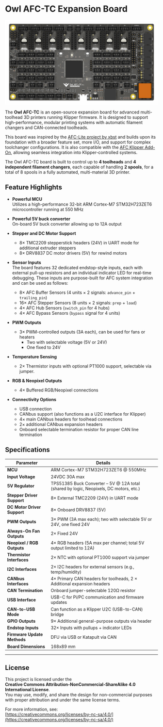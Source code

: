# Owl AFC-TC Expansion Board

![Owl AFC-TC Board Render](./images/Owl%20AFC-TC_top.png)

The **Owl AFC-TC** is an open-source expansion board for advanced multi-toolhead 3D printers running Klipper firmware. It is designed to support high-performance, modular printing systems with automatic filament changers and CAN-connected toolheads.

This board was inspired by the [AFC-Lite project by xbst](https://github.com/xbst/AFC-Lite) and builds upon its foundation with a broader feature set, more I/O, and support for complex toolchanger configurations. It is also compatible with the [AFC Klipper Add-On](https://github.com/ArmoredTurtle/AFC-Klipper-Add-On), allowing seamless integration into Klipper-controlled systems.

The Owl AFC-TC board is built to control up to **4 toolheads** and **4 independent filament changers**, each capable of handling **2 spools**, for a total of 8 spools in a fully automated, multi-material 3D printer.

## Feature Highlights

- **Powerful MCU**  
  Utilizes a high-performance 32-bit ARM Cortex-M7 STM32H723ZET6 microcontroller running at 550 MHz

- **Powerful 5V buck converter**  
  On-board 5V buck converter allowing up to 12A output

- **Stepper and DC Motor Support**  
  - 8× TMC2209 stepperstick headers (24V) in UART mode for additional extruder steppers
  - 8× DRV8837 DC motor drivers (5V) for rewind motors

- **Sensor Inputs**  
  The board features 32 dedicated endstop-style inputs, each with external pull-up resistors and an individual indicator LED for real-time debugging. These inputs are purpose-built for AFC system integration and can be used as follows:

  - 8× AFC Buffer Sensors (4 units × 2 signals: `advance_pin` + `trailing_pin`)  
  - 16× AFC Stepper Sensors (8 units × 2 signals: `prep` + `load`)  
  - 4× AFC Hub Sensors (`switch_pin` for 4 hubs)  
  - 4× AFC Bypass Sensors (`bypass` signal for 4 units)

- **PWM Outputs**  
  - 3× PWM-controlled outputs (3A each), can be used for fans or heaters
    - Two with selectable voltage (5V or 24V)  
    - One fixed to 24V

- **Temperature Sensing**  
  - 2× Thermistor inputs with optional PT1000 support, selectable via jumper.

- **RGB & Neopixel Outputs**  
  - 4× Buffered RGB/Neopixel connections

- **Connectivity Options**  
  - USB connection
  - CANbus support (also functions as a U2C interface for Klipper)  
  - 4× main CANbus headers for toolhead connections  
  - 2× additional CANbus expansion headers  
  - Onboard selectable termination resistor for proper CAN line termination


## Specifications

| **Parameter**                         | **Details**                                                                 |
|-------------------------------------|------------------------------------------------------------------------------|
| **MCU**                             | ARM Cortex-M7 STM32H723ZET6 @ 550MHz                                        |
| **Input Voltage**                   | 24VDC 30A max                                                               |
| **5V Regulator**                    | TPS51385 Buck Converter – 5V @ 12A total (shared by logic, Neopixels, DC motors, etc.) |
| **Stepper Driver Support**          | 8× External TMC2209 (24V) in UART mode                                     |
| **DC Motor Driver Support**         | 8× Onboard DRV8837 (5V)                                            |
| **PWM Outputs**                     | 3× PWM (3A max each); two with selectable 5V or 24V, one fixed 24V         |
| **Always-On Fan Outputs**           | 2× Fixed 24V                                                               |                    |
| **Neopixel / RGB Outputs**          | 4× RGB headers (5A max per channel; total 5V output limited to 12A)        |
| **Thermistor Interfaces**           | 2× NTC with optional PT1000 support via jumper                             |
| **I2C Interfaces**                  | 2× I2C headers for external sensors (e.g., temp/humidity)                  |
| **CANbus Interfaces**               | 4× Primary CAN headers for toolheads, 2 × Additional expansion headers      |
| **CAN Termination**                 | Onboard jumper-selectable 120Ω resistor                                     |
| **USB Interface**                   | USB-C for Pi/PC communication and firmware updates                          |
| **CAN-to-USB Mode**                 | Can function as a Klipper U2C (USB-to-CAN) bridge                           |
| **GPIO Outputs**                    | 9× Additional general-purpose outputs via header                           |
| **Endstop Inputs**                  | 32× Inputs with pullups + indicator LEDs                                   |                   |
| **Firmware Update Methods**         | DFU via USB or Katapult via CAN                                             |
| **Board Dimensions**                | 168x89 mm                                                                   |


---

## License

This project is licensed under the  
**Creative Commons Attribution-NonCommercial-ShareAlike 4.0 International License**.  
You may use, modify, and share the design for non-commercial purposes with proper attribution and under the same license terms.

For more information, see:  
[https://creativecommons.org/licenses/by-nc-sa/4.0/](https://creativecommons.org/licenses/by-nc-sa/4.0/)
